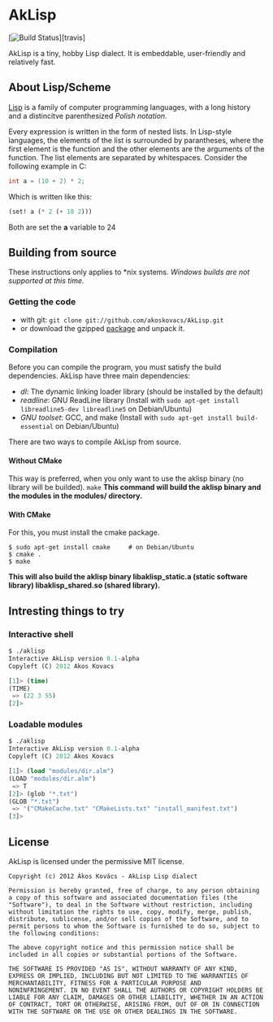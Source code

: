 # AkLisp
[![Build Status](https://secure.travis-ci.org/akoskovacs/AkLisp.png)][travis]

AkLisp is a tiny, hobby Lisp dialect. It is embeddable, user-friendly and relatively fast.

## About Lisp/Scheme
[Lisp](http://en.wikipedia.org/wiki/Lisp_(programming_language)) is a family of computer programming languages, with a long history and a distincitve parenthesized *Polish notation*.

Every expression is written in the form of nested lists. In Lisp-style languages, the elements of the list is surrounded by parantheses, where the first element is the function and the other elements are the arguments of the function. The list elements are separated by whitespaces. Consider the following example in C:
```c
int a = (10 + 2) * 2;
```
Which is written like this:
```lisp
(set! a (* 2 (+ 10 2)))
```
Both are set the **a** variable to 24

## Building from source
These instructions only applies to *nix systems. *Windows builds are not supported at this time.*
### Getting the code
 * with git: `git clone git://github.com/akoskovacs/AkLisp.git`
 * or download the gzipped [package](https://github.com/akoskovacs/AkLisp/archive/master.tar.gz) and unpack it.

### Compilation
Before you can compile the program, you must satisfy the build dependencies. AkLisp have three main dependencies:
 * *dl*: The dynamic linking loader library (should be installed by the default)
 * *readline*: GNU ReadLine library (Install with `sudo apt-get install libreadline5-dev libreadline5` on Debian/Ubuntu)
 * *GNU toolset*: GCC, and make (Install with `sudo apt-get install build-essential` on Debian/Ubuntu)

There are two ways to compile AkLisp from source.
#### Without CMake
This way is preferred, when you only want to use the aklisp binary (no library will be builded).
`make`
**This command will build the aklisp binary and the modules in the modules/ directory.**

#### With CMake
For this, you must install the cmake package.
```
$ sudo apt-get install cmake     # on Debian/Ubuntu
$ cmake .
$ make
```
**This will also build the aklisp binary libaklisp_static.a (static software library) libaklisp_shared.so (shared library).**

## Intresting things to try
### Interactive shell
```lisp
$ ./aklisp
Interactive AkLisp version 0.1-alpha
Copyleft (C) 2012 Akos Kovacs

[1]> (time)
(TIME)
 => (22 3 55)
[2]> 
```

### Loadable modules
```lisp
$ ./aklisp
Interactive AkLisp version 0.1-alpha
Copyleft (C) 2012 Akos Kovacs

[1]> (load "modules/dir.alm")
(LOAD "modules/dir.alm")
 => T
[2]> (glob "*.txt")
(GLOB "*.txt")
 => '("CMakeCache.txt" "CMakeLists.txt" "install_manifest.txt")
[3]> 
```

## License
AkLisp is licensed under the permissive MIT license.
```
Copyright (c) 2012 Ákos Kovács - AkLisp Lisp dialect

Permission is hereby granted, free of charge, to any person obtaining
a copy of this software and associated documentation files (the
"Software"), to deal in the Software without restriction, including
without limitation the rights to use, copy, modify, merge, publish,
distribute, sublicense, and/or sell copies of the Software, and to
permit persons to whom the Software is furnished to do so, subject to
the following conditions:

The above copyright notice and this permission notice shall be
included in all copies or substantial portions of the Software.

THE SOFTWARE IS PROVIDED "AS IS", WITHOUT WARRANTY OF ANY KIND, 
EXPRESS OR IMPLIED, INCLUDING BUT NOT LIMITED TO THE WARRANTIES OF
MERCHANTABILITY, FITNESS FOR A PARTICULAR PURPOSE AND
NONINFRINGEMENT. IN NO EVENT SHALL THE AUTHORS OR COPYRIGHT HOLDERS BE
LIABLE FOR ANY CLAIM, DAMAGES OR OTHER LIABILITY, WHETHER IN AN ACTION
OF CONTRACT, TORT OR OTHERWISE, ARISING FROM, OUT OF OR IN CONNECTION
WITH THE SOFTWARE OR THE USE OR OTHER DEALINGS IN THE SOFTWARE.
```

